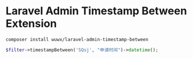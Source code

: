 Laravel Admin Timestamp Between Extension
======
```
composer install wuwx/laravel-admin-timestamp-between
```

```php
$filter->timestampBetween('SQsj', "申请时间")->datetime();
```

